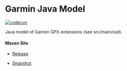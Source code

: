 # Garmin Java Model

[![codecov](https://codecov.io/gh/bremersee/garmin-model/branch/develop/graph/badge.svg)](https://codecov.io/gh/bremersee/garmin-model)

Java model of Garmin GPX extensions (see src/main/xsd).

#### Maven Site

- [Release](https://bremersee.github.io/garmin-model/index.html)

- [Snapshot](https://nexus.bremersee.org/repository/maven-sites/garmin-model/1.1.1-SNAPSHOT/index.html)
